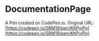 # DocumentationPage

A Pen created on CodePen.io. Original URL: [https://codepen.io/SRM19/pen/KKPyjPo](https://codepen.io/SRM19/pen/KKPyjPo).

